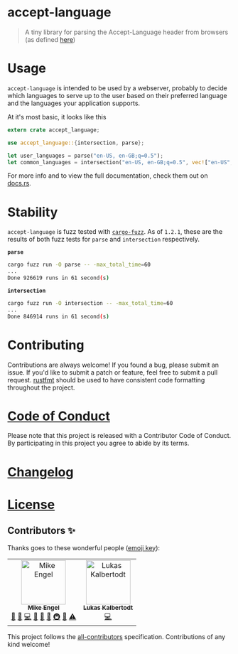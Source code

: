 # accept-language

> A tiny library for parsing the Accept-Language header from browsers (as defined [here](https://www.w3.org/Protocols/rfc2616/rfc2616-sec14.html))

# Usage

`accept-language` is intended to be used by a webserver, probably to decide which languages to serve up to the user based on their preferred language and the languages your application supports.

At it's most basic, it looks like this

```rust
extern crate accept_language;

use accept_language::{intersection, parse};

let user_languages = parse("en-US, en-GB;q=0.5");
let common_languages = intersection("en-US, en-GB;q=0.5", vec!["en-US", "de", "en-GB"]);
```

For more info and to view the full documentation, check them out on [docs.rs](https://docs.rs/accept-language).

# Stability

`accept-language` is fuzz tested with [`cargo-fuzz`](). As of `1.2.1`, these are the results of both fuzz tests for `parse` and `intersection` respectively.

**`parse`**

```sh
cargo fuzz run -O parse -- -max_total_time=60
...
Done 926619 runs in 61 second(s)
```

**`intersection`**

```sh
cargo fuzz run -O intersection -- -max_total_time=60
...
Done 846914 runs in 61 second(s)
```

# Contributing

Contributions are always welcome! If you found a bug, please submit an issue. If you'd like to submit a patch or feature, feel free to submit a pull request. [rustfmt](https://github.com/rust-lang-nursery/rustfmt) should be used to have consistent code formatting throughout the project.

# [Code of Conduct](CODE_OF_CONDUCT.md)

Please note that this project is released with a Contributor Code of Conduct. By participating in this project you agree to abide by its terms.

# [Changelog](CHANGELOG.md)

# [License](LICENSE.md)

## Contributors ✨

Thanks goes to these wonderful people ([emoji key](https://allcontributors.org/docs/en/emoji-key)):

<!-- ALL-CONTRIBUTORS-LIST:START - Do not remove or modify this section -->
<!-- prettier-ignore -->
<table>
  <tr>
    <td align="center"><a href="https://www.mike-engel.com"><img src="https://avatars0.githubusercontent.com/u/464447?v=4" width="100px;" alt="Mike Engel"/><br /><sub><b>Mike Engel</b></sub></a><br /><a href="https://github.com/mike-engel/accept-language-rs/issues?q=author%3Amike-engel" title="Bug reports">🐛</a> <a href="#question-mike-engel" title="Answering Questions">💬</a> <a href="https://github.com/mike-engel/accept-language-rs/commits?author=mike-engel" title="Code">💻</a> <a href="https://github.com/mike-engel/accept-language-rs/commits?author=mike-engel" title="Documentation">📖</a> <a href="#design-mike-engel" title="Design">🎨</a> <a href="#ideas-mike-engel" title="Ideas, Planning, & Feedback">🤔</a> <a href="#infra-mike-engel" title="Infrastructure (Hosting, Build-Tools, etc)">🚇</a> <a href="#review-mike-engel" title="Reviewed Pull Requests">👀</a> <a href="https://github.com/mike-engel/accept-language-rs/commits?author=mike-engel" title="Tests">⚠️</a></td>
    <td align="center"><a href="http://lukaskalbertodt.github.io/"><img src="https://avatars1.githubusercontent.com/u/7419664?v=4" width="100px;" alt="Lukas Kalbertodt"/><br /><sub><b>Lukas Kalbertodt</b></sub></a><br /><a href="https://github.com/mike-engel/accept-language-rs/commits?author=LukasKalbertodt" title="Code">💻</a></td>
  </tr>
</table>

<!-- ALL-CONTRIBUTORS-LIST:END -->

This project follows the [all-contributors](https://github.com/all-contributors/all-contributors) specification. Contributions of any kind welcome!